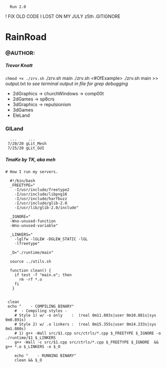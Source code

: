  ```   Run 2.0    ```

! FIX OLD CODE I LOST ON MY JULY z5th .GITIGNORE

# RainRoad
### @AUTHOR: 
##### Trevor Knott
``` chmod +x ./zrv.sh ```
./zrv.sh main
./zrv.sh <#OfExample>
./zrv.sh main >> output.txt     _to see terminal output in file for grep debugging_

* 2dGraphics
 -> churchWindows
 -> comp00t
* 2dGames
 -> sp8crs
* 3dGraphics
 -> repulsionism
* 3dGames
* EleLand


### GlLand
```
  ...     ...
 7/20/20 gLit_Mesh
 7/25/20 gLit_GUI
```

##### TmaKe by TK, aka meh
```
# How I run my servers.

  #!/bin/bash
  _FREETYPE="
    -I/usr/include/freetype2
    -I/usr/include/libpng16
    -I/usr/include/harfbuzz
    -I/usr/include/glib-2.0
    -I/usr/lib/glib-2.0/include"

  _IGNORE="
  -Wno-unused-function 
  -Wno-unused-variable"

  _LINKERS="
    -lglfw -lGLEW -DGLEW_STATIC -lGL
    -lfreetype"

  _O="./runtime/main"

  source ../utils.sh

  function clean() {
    if test -f "main.o"; then
      rm -rf *.o
    fi
   }


 clean
 echo "    - COMPILING BINARY"
	#  - Compiling styles -
	# Style 1) w/ -o only    :  (real 0m11.803s|user 0m10.881s|sys 0m0.891s)
	# Style 2) w/ .o linkers :  (real 0m15.355s|user 0m14.233s|sys 0m1.080s)
	# 1) g++ -Wall src/$1.cpp src/ctrls/*.cpp $_FREETYPE $_IGNORE -o ./runtime/$1 $_LINKERS 
	g++ -Wall -c src/$1.cpp src/ctrls/*.cpp $_FREETYPE $_IGNORE  && g++ *.o $_LINKERS -o $_O   

	echo "    - RUNNING BINARY"
	clean && $_O

```
